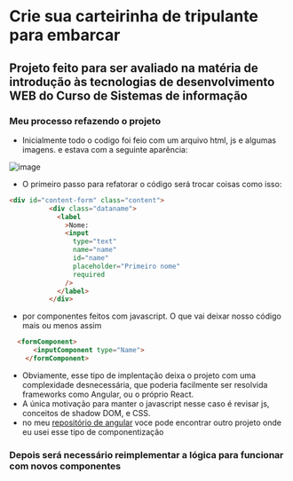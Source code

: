 # Crie sua carteirinha de tripulante para embarcar
## Projeto feito para ser avaliado na matéria de introdução às tecnologias de desenvolvimento WEB do Curso de Sistemas de informação

### Meu processo refazendo o projeto
- Inicialmente todo o codigo foi feio com um arquivo html, js e algumas imagens. e estava com a seguinte aparência:

![image](https://github.com/Alljuly/javascript-amongus-card-generator/assets/86618692/6ba5b2b3-37d1-4ce7-8cd5-a636f7561879)

- O primeiro passo para refatorar o código será trocar coisas como isso: 

```html
<div id="content-form" class="content">
          <div class="dataname">
            <label
              >Nome:
              <input
                type="text"
                name="name"
                id="name"
                placeholder="Primeiro nome"
                required
              />
            </label>
          </div>
```

- por componentes feitos com javascript. O que vai deixar nosso código mais ou menos assim

```html
  <formComponent>
      <inputComponent type="Name">
    </formComponent>
```
- Obviamente, esse tipo de implentação deixa o projeto com uma complexidade desnecessária, que poderia facilmente ser resolvida frameworks como Angular, ou o próprio React.
- A única motivação para manter o javascript nesse caso é revisar js, conceitos de shadow DOM, e CSS.
- no meu [repositório de angular](https://github.com/Alljuly/angular-desenvolvimento-frontend/tree/main/Fundamentos%20Angular/Web%20Components) voce pode encontrar outro projeto onde eu usei esse tipo de componentização
### Depois será necessário reimplementar a lógica para funcionar com novos componentes

